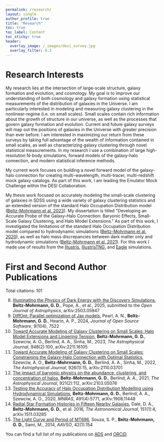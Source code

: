 ```yaml
---
permalink: /research/
layout: single
author_profile: true
title: "Research"
toc: true
toc_label: Content
toc_sticky: true
header:
  overlay_image: /_images/desi_survey.jpg
  overlay_filter: 0.3
---
```


# Research Interests

My research lies at the intersection of large-scale structure, galaxy formation and evolution, and cosmology. My goal is to improve our understanding of both cosmology and galaxy formation using statistical measurements of the distribution of galaxies in the Universe. I am particularly interested in modeling and measuring galaxy clustering in the nonlinear-regime (i.e. on small scales). Small scales contain rich information about the growth of structure in our universe, as well as the processes that govern galaxy formation and evolution. Current and future galaxy surveys will map out the positions of galaxies in the Universe with greater precision than ever before. I am interested in maximizing our return from these surveys by taking full advantage of the wealth of information contained in small scales, as well as characterizing galaxy clustering through novel statistical measurements. In my research I use a combination of large high-resolution N-body simulations, forward models of the galaxy-halo connection, and modern statistical inference methods.

My current work focuses on building a novel forward model of the galaxy-halo connection for creating multi-wavelength, multi-tracer, multi-redshift mock galaxy catalogs. As part of this work, I am leading the Emulator Mock Challenge within the DESI Collaboration.

My thesis work focused on accurately modeling the small-scale clustering of galaxies in SDSS using a wide variety of galaxy clustering statistics and an extended version of the standard Halo Occupation Distribution model ([Beltz-Mohrmann et al. 2023](https://ui.adsabs.harvard.edu/abs/2022arXiv221116105B/abstract)). My dissertation is titled "Developing an Accurate Probe of the Galaxy-Halo Connection: Baryonic Effects, Small-Scale Galaxy Clustering, and Halo Model Extensions." As part of this work, I investigated the limitations of the standard Halo Occupation Distribution model compared to hydrodynamic simulations ([Beltz-Mohrmann et al. 2020](https://ui.adsabs.harvard.edu/abs/2020MNRAS.491.5771B/abstract)), as well as halo mass discrepancies between dark matter only and hydrodynamic simulations ([Beltz-Mohrmann et al. 2021](https://ui.adsabs.harvard.edu/abs/2021arXiv210305076B/abstract)). For this work I made use of results from the [Illustris](https://www.illustris-project.org/), [IllustrisTNG](https://www.tng-project.org/), and [Eagle](http://icc.dur.ac.uk/Eagle/) simulations. 


# First and Second Author Publications

Total citations: 101

8. [Illuminating the Physics of Dark Energy with the Discovery Simulations](https://arxiv.org/abs/2503.05947), __Beltz-Mohrmann, G. D.__, Pope, A., et al., 2025, submitted to the _Open Journal of Astrophysics_, arXiv:2503.05947
7. [DiffOpt: Parallel optimization of Jax models](https://joss.theoj.org/papers/10.21105/joss.07522), Pearl, A. N., __Beltz-Mohrmann, G. D.__, Hearin, A. P., 2024, _Journal of Open Source Software_, 9(104), 7522
6. [Toward Accurate Modeling of Galaxy Clustering on Small Scales: Halo Model Extensions and Lingering Tension](https://ui.adsabs.harvard.edu/abs/2023ApJ...948..100B/abstract), __Beltz-Mohrmann, G. D.__, Szewciw, A. O., Berlind, A. A., Sinha, M., 2023, _The Astrophysical Journal_, 948(2):100, arXiv:2211.16105
5. [Toward Accurate Modeling of Galaxy Clustering on Small Scales: Constraining the Galaxy-Halo Connection with Optimal Statistics](https://ui.adsabs.harvard.edu/abs/2022ApJ...926...15S/abstract), Szewciw, A. O., __Beltz-Mohrmann, G. D.__, Berlind, A. A., Sinha, M., 2022, _The Astrophysical Journal_, 926(1):15, arXiv:2110.03701
4. [The impact of baryonic physics on the abundance, clustering, and concentration of halos](https://ui.adsabs.harvard.edu/abs/2021arXiv210305076B/abstract), __Beltz-Mohrmann, G. D.__, Berlind, A. A., 2021, _The Astrophysical Journal_, 921(2):112, arXiv:2103.05076
3. [Testing the Accuracy of Halo Occupation Distribution Modelling using Hydrodynamical Simulations](https://ui.adsabs.harvard.edu/abs/2020MNRAS.491.5771B/abstract), __Beltz-Mohrmann, G. D.__, Berlind, A. A., Szewciw, A. O., 2020, _MNRAS_, 491(4):5771, arXiv:1908.11448
2. [Radial Star Formation Histories in Fifteen Nearby Galaxies](https://ui.adsabs.harvard.edu/abs/2016AJ....151....4D/abstract), Dale, D. A., __Beltz-Mohrmann, G. D.__, et al. 2016, _The Astronomical Journal_, 151(1):4, arXiv:1511.03285
1. [The Light Curve and Period of MT696](https://ui.adsabs.harvard.edu/abs/2014JAVSO..42..154S/abstract), Souza, S. P., __Beltz-Mohrmann, G. D.__, Sami, M., 2014, _AAVSO_, 42(1):154

You can find a full list of my publications on [ADS](https://ui.adsabs.harvard.edu/public-libraries/H-CY2K99TrCPhHy5biZQvA) and [ORCiD](https://orcid.org/0000-0002-4392-8920).

